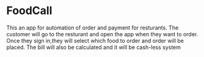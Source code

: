 # FoodCall

This an app for automation of order and payment for resturants. 
The customer will go to the resturant and open the app when they want to order. Once they sign in,they will select which food to order and order will be placed. The bill will also be calculated and it will be cash-less system

